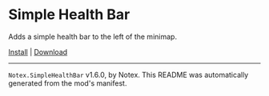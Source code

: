 # Simple Health Bar

Adds a simple health bar to the left of the minimap.

[Install](https://hitman-resources.netlify.app/smf-install-link/https://github.com/Notexe/h3-simple-health-bar/releases/latest/download/mod.framework.zip) | [Download](https://github.com/Notexe/h3-simple-health-bar/releases/latest/download/mod.framework.zip)

---

`Notex.SimpleHealthBar` v1.6.0, by Notex. This README was automatically generated from the mod's manifest.
